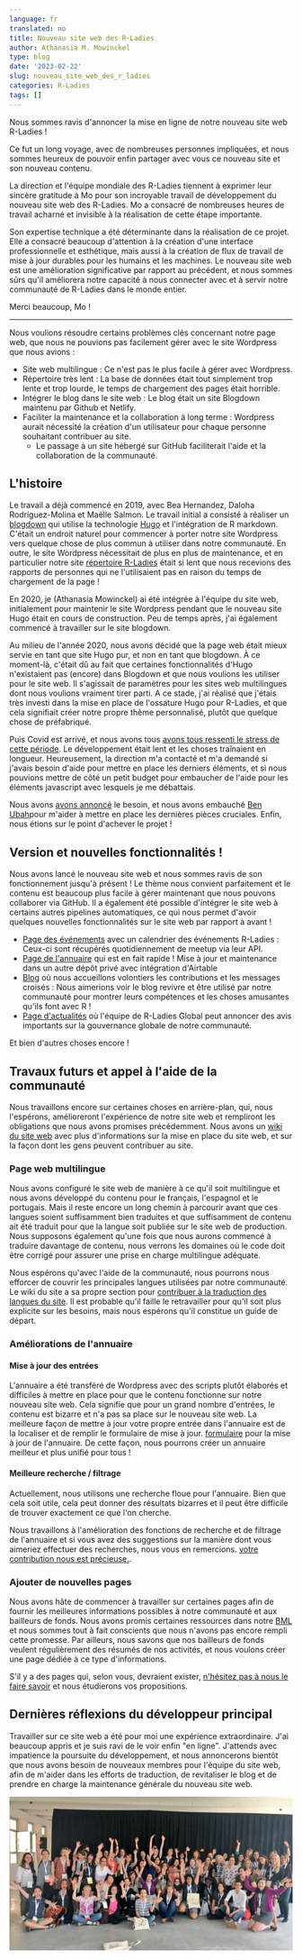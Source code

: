 ```yaml
---
language: fr
translated: no
title: Nouveau site web des R-Ladies
author: Athanasia M. Mowinckel
type: blog
date: '2023-02-22'
slug: nouveau_site_web_des_r_ladies
categories: R-Ladies
tags: []
---
```


Nous sommes ravis d'annoncer la mise en ligne de notre nouveau site web R-Ladies !

Ce fut un long voyage, avec de nombreuses personnes impliquées, et nous sommes heureux de pouvoir enfin partager avec vous ce nouveau site et son nouveau contenu.

<!--more-->

La direction et l'équipe mondiale des R-Ladies tiennent à exprimer leur sincère gratitude à Mo pour son incroyable travail de développement du nouveau site web des R-Ladies.
Mo a consacré de nombreuses heures de travail acharné et invisible à la réalisation de cette étape importante.

Son expertise technique a été déterminante dans la réalisation de ce projet.
Elle a consacré beaucoup d'attention à la création d'une interface professionnelle et esthétique, mais aussi à la création de flux de travail de mise à jour durables pour les humains et les machines.
Le nouveau site web est une amélioration significative par rapport au précédent, et nous sommes sûrs qu'il améliorera notre capacité à nous connecter avec et à servir notre communauté de R-Ladies dans le monde entier.

Merci beaucoup, Mo !

***

Nous voulions résoudre certains problèmes clés concernant notre page web, que nous ne pouvions pas facilement gérer avec le site Wordpress que nous avions :

- Site web multilingue : Ce n'est pas le plus facile à gérer avec Wordpress.
- Répertoire très lent : La base de données était tout simplement trop lente et trop lourde, le temps de chargement des pages était horrible.
- Intégrer le blog dans le site web : Le blog était un site Blogdown maintenu par Github et Netlify.
- Faciliter la maintenance et la collaboration à long terme : Wordpress aurait nécessité la création d'un utilisateur pour chaque personne souhaitant contribuer au site.
  - Le passage à un site hébergé sur GitHub faciliterait l'aide et la collaboration de la communauté.

## L'histoire

Le travail a déjà commencé en 2019, avec Bea Hernandez, Daloha Rodríguez-Molina et Maëlle Salmon.
Le travail initial a consisté à réaliser un [blogdown](https://bookdown.org/yihui/blogdown/) qui utilise la technologie [Hugo](https://gohugo.io/) et l'intégration de R markdown.
C'était un endroit naturel pour commencer à porter notre site Wordpress vers quelque chose de plus commun à utiliser dans notre communauté.
En outre, le site Wordpress nécessitait de plus en plus de maintenance, et en particulier notre site [répertoire R-Ladies](https://www.rladies.org/directory/) était si lent que nous recevions des rapports de personnes qui ne l'utilisaient pas en raison du temps de chargement de la page !

En 2020, je (Athanasia Mowinckel) ai été intégrée à l'équipe du site web, initialement pour maintenir le site Wordpress pendant que le nouveau site Hugo était en cours de construction.
Peu de temps après, j'ai également commencé à travailler sur le site blogdown.

Au milieu de l'année 2020, nous avons décidé que la page web était mieux servie en tant que site Hugo pur, et non en tant que blogdown.
À ce moment-là, c'était dû au fait que certaines fonctionnalités d'Hugo n'existaient pas (encore) dans Blogdown et que nous voulions les utiliser pour le site web.
Il s'agissait de paramètres pour les sites web multilingues dont nous voulions vraiment tirer parti.
A ce stade, j'ai réalisé que j'étais très investi dans la mise en place de l'ossature Hugo pour R-Ladies, et que cela signifiait créer notre propre thème personnalisé, plutôt que quelque chose de préfabriqué.

Puis Covid est arrivé, et nous avons tous [avons tous ressenti le stress de cette période](https://www.rladies.org/news/2020-11-23-reduced-service-note/).
Le développement était lent et les choses traînaient en longueur.
Heureusement, la direction m'a contacté et m'a demandé si j'avais besoin d'aide pour mettre en place les derniers éléments, et si nous pouvions mettre de côté un petit budget pour embaucher de l'aide pour les éléments javascript avec lesquels je me débattais.

Nous avons [avons annoncé](https://rladies.org/news/2022-03-28-request-for-proposal-javascript-development/) le besoin, et nous avons embauché [Ben Ubah](https://github.com/benubah)pour m'aider à mettre en place les dernières pièces cruciales.
Enfin, nous étions sur le point d'achever le projet !

## Version et nouvelles fonctionnalités !

Nous avons lancé le nouveau site web et nous sommes ravis de son fonctionnement jusqu'à présent !
Le thème nous convient parfaitement et le contenu est beaucoup plus facile à gérer maintenant que nous pouvons collaborer via GitHub.
Il a également été possible d'intégrer le site web à certains autres pipelines automatiques, ce qui nous permet d'avoir quelques nouvelles fonctionnalités sur le site web par rapport à avant !

- [Page des événements](https://www.rladies.org/activities/events/) avec un calendrier des événements R-Ladies : Ceux-ci sont récupérés quotidiennement de meetup via leur API.
- [Page de l'annuaire](https://www.rladies.org/directory/) qui est en fait rapide ! Mise à jour et maintenance dans un autre dépôt privé avec intégration d'Airtable
- [Blog](https://www.rladies.org/blog/) où nous accueillons volontiers les contributions et les messages croisés : Nous aimerions voir le blog revivre et être utilisé par notre communauté pour montrer leurs compétences et les choses amusantes qu'ils font avec R !
- [Page d'actualités](https://www.rladies.org/news/) où l'équipe de R-Ladies Global peut annoncer des avis importants sur la gouvernance globale de notre communauté.

Et bien d'autres choses encore !

## Travaux futurs et appel à l'aide de la communauté

Nous travaillons encore sur certaines choses en arrière-plan, qui, nous l'espérons, amélioreront l'expérience de notre site web et rempliront les obligations que nous avons promises précédemment.
Nous avons un [wiki du site web](https://github.com/rladies/rladies.github.io/wiki) avec plus d'informations sur la mise en place du site web, et sur la façon dont les gens peuvent contribuer au site.

### Page web multilingue

Nous avons configuré le site web de manière à ce qu'il soit multilingue et nous avons développé du contenu pour le français, l'espagnol et le portugais.
Mais il reste encore un long chemin à parcourir avant que ces langues soient suffisamment bien traduites et que suffisamment de contenu ait été traduit pour que la langue soit publiée sur le site web de production.
Nous supposons également qu'une fois que nous aurons commencé à traduire davantage de contenu, nous verrons les domaines où le code doit être corrigé pour assurer une prise en charge multilingue adéquate.

Nous espérons qu'avec l'aide de la communauté, nous pourrons nous efforcer de couvrir les principales langues utilisées par notre communauté.
Le wiki du site a sa propre section pour [contribuer à la traduction des langues du site](https://github.com/rladies/rladies.github.io/wiki/Adding-a-new-language).
Il est probable qu'il faille le retravailler pour qu'il soit plus explicite sur les besoins, mais nous espérons qu'il constitue un guide de départ.

### Améliorations de l'annuaire

#### Mise à jour des entrées

L'annuaire a été transféré de Wordpress avec des scripts plutôt élaborés et difficiles à mettre en place pour que le contenu fonctionne sur notre nouveau site web.
Cela signifie que pour un grand nombre d'entrées, le contenu est bizarre et n'a pas sa place sur le nouveau site web.
La meilleure façon de mettre à jour votre propre entrée dans l'annuaire est de la localiser et de remplir le formulaire de mise à jour. [formulaire](https://airtable.com/shr54Z3BqfRJqypZ7) pour la mise à jour de l'annuaire.
De cette façon, nous pourrons créer un annuaire meilleur et plus unifié pour tous !

#### Meilleure recherche / filtrage

Actuellement, nous utilisons une recherche floue pour l'annuaire.
Bien que cela soit utile, cela peut donner des résultats bizarres et il peut être difficile de trouver exactement ce que l'on cherche.

Nous travaillons à l'amélioration des fonctions de recherche et de filtrage de l'annuaire et si vous avez des suggestions sur la manière dont vous aimeriez effectuer des recherches, nous vous en remercions. [votre contribution nous est précieuse.](https://github.com/rladies/rladies.github.io/issues).

### Ajouter de nouvelles pages

Nous avons hâte de commencer à travailler sur certaines pages afin de fournir les meilleures informations possibles à notre communauté et aux bailleurs de fonds.
Nous avons promis certaines ressources dans notre [BML](https://rladies.org/news/2020-06-06-blm/) et nous sommes tout à fait conscients que nous n'avons pas encore rempli cette promesse.
Par ailleurs, nous savons que nos bailleurs de fonds veulent régulièrement des résumés de nos activités, et nous voulons créer une page dédiée à ce type d'informations.

S'il y a des pages qui, selon vous, devraient exister, [n'hésitez pas à nous le faire savoir](https://github.com/rladies/rladies.github.io/issues) et nous étudierons vos propositions.

## Dernières réflexions du développeur principal

Travailler sur ce site web a été pour moi une expérience extraordinaire.
J'ai beaucoup appris et je suis ravi de le voir enfin "en ligne".
J'attends avec impatience la poursuite du développement, et nous annoncerons bientôt que nous avons besoin de nouveaux membres pour l'équipe du site web, afin de m'aider dans les efforts de traduction, de revitaliser le blog et de prendre en charge la maintenance générale du nouveau site web.

![](rladies.jpg)


